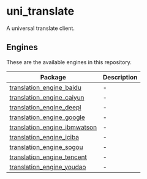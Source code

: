 # uni_translate

A universal translate client.

## Engines

These are the available engines in this repository.

| Package                                                                  | Description |
| ------------------------------------------------------------------------ | ----------- |
| [translation_engine_baidu](./packages/translation_engine_baidu/)         | -           |
| [translation_engine_caiyun](./packages/translation_engine_caiyun/)       | -           |
| [translation_engine_deepl](./packages/translation_engine_deepl/)         | -           |
| [translation_engine_google](./packages/translation_engine_google/)       | -           |
| [translation_engine_ibmwatson](./packages/translation_engine_ibmwatson/) | -           |
| [translation_engine_iciba](./packages/translation_engine_iciba/)         | -           |
| [translation_engine_sogou](./packages/translation_engine_sogou/)         | -           |
| [translation_engine_tencent](./packages/translation_engine_tencent/)     | -           |
| [translation_engine_youdao](./packages/translation_engine_youdao/)       | -           |
